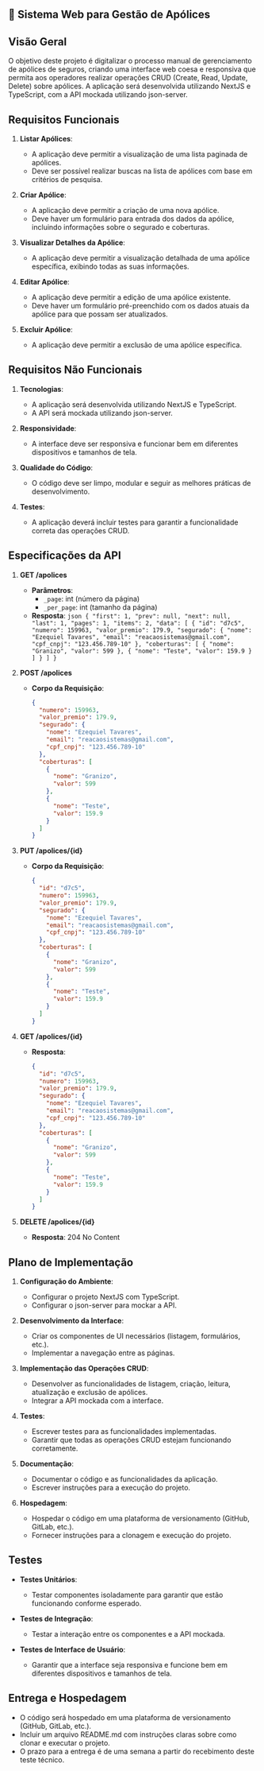 ## 📄 Sistema Web para Gestão de Apólices

## Visão Geral

O objetivo deste projeto é digitalizar o processo manual de gerenciamento de apólices de seguros, criando uma interface web coesa e responsiva que permita aos operadores realizar operações CRUD (Create, Read, Update, Delete) sobre apólices. A aplicação será desenvolvida utilizando NextJS e TypeScript, com a API mockada utilizando json-server.

## Requisitos Funcionais

1. **Listar Apólices**:

   - A aplicação deve permitir a visualização de uma lista paginada de apólices.
   - Deve ser possível realizar buscas na lista de apólices com base em critérios de pesquisa.

2. **Criar Apólice**:

   - A aplicação deve permitir a criação de uma nova apólice.
   - Deve haver um formulário para entrada dos dados da apólice, incluindo informações sobre o segurado e coberturas.

3. **Visualizar Detalhes da Apólice**:

   - A aplicação deve permitir a visualização detalhada de uma apólice específica, exibindo todas as suas informações.

4. **Editar Apólice**:

   - A aplicação deve permitir a edição de uma apólice existente.
   - Deve haver um formulário pré-preenchido com os dados atuais da apólice para que possam ser atualizados.

5. **Excluir Apólice**:
   - A aplicação deve permitir a exclusão de uma apólice específica.

## Requisitos Não Funcionais

1. **Tecnologias**:

   - A aplicação será desenvolvida utilizando NextJS e TypeScript.
   - A API será mockada utilizando json-server.

2. **Responsividade**:

   - A interface deve ser responsiva e funcionar bem em diferentes dispositivos e tamanhos de tela.

3. **Qualidade do Código**:

   - O código deve ser limpo, modular e seguir as melhores práticas de desenvolvimento.

4. **Testes**:
   - A aplicação deverá incluir testes para garantir a funcionalidade correta das operações CRUD.

## Especificações da API

1. **GET /apolices**

   - **Parâmetros**:
     - `_page`: int (número da página)
     - `_per_page`: int (tamanho da página)
   - **Resposta**:
     `json
{
    "first": 1,
    "prev": null,
    "next": null,
    "last": 1,
    "pages": 1,
    "items": 2,
    "data": [
       {
          "id": "d7c5",
          "numero": 159963,
          "valor_premio": 179.9,
          "segurado": {
          "nome": "Ezequiel Tavares",
          "email": "reacaosistemas@gmail.com",
          "cpf_cnpj": "123.456.789-10"
          },
          "coberturas": [
          {
             "nome": "Granizo",
             "valor": 599
          },
          {
             "nome": "Teste",
             "valor": 159.9
          }
          ]
       }
    ]
 }
`

2. **POST /apolices**

   - **Corpo da Requisição**:
     ```json
     {
       "numero": 159963,
       "valor_premio": 179.9,
       "segurado": {
         "nome": "Ezequiel Tavares",
         "email": "reacaosistemas@gmail.com",
         "cpf_cnpj": "123.456.789-10"
       },
       "coberturas": [
         {
           "nome": "Granizo",
           "valor": 599
         },
         {
           "nome": "Teste",
           "valor": 159.9
         }
       ]
     }
     ```

3. **PUT /apolices/{id}**

   - **Corpo da Requisição**:
     ```json
     {
       "id": "d7c5",
       "numero": 159963,
       "valor_premio": 179.9,
       "segurado": {
         "nome": "Ezequiel Tavares",
         "email": "reacaosistemas@gmail.com",
         "cpf_cnpj": "123.456.789-10"
       },
       "coberturas": [
         {
           "nome": "Granizo",
           "valor": 599
         },
         {
           "nome": "Teste",
           "valor": 159.9
         }
       ]
     }
     ```

4. **GET /apolices/{id}**

   - **Resposta**:
     ```json
     {
       "id": "d7c5",
       "numero": 159963,
       "valor_premio": 179.9,
       "segurado": {
         "nome": "Ezequiel Tavares",
         "email": "reacaosistemas@gmail.com",
         "cpf_cnpj": "123.456.789-10"
       },
       "coberturas": [
         {
           "nome": "Granizo",
           "valor": 599
         },
         {
           "nome": "Teste",
           "valor": 159.9
         }
       ]
     }
     ```

5. **DELETE /apolices/{id}**
   - **Resposta**: 204 No Content

## Plano de Implementação

1. **Configuração do Ambiente**:

   - Configurar o projeto NextJS com TypeScript.
   - Configurar o json-server para mockar a API.

2. **Desenvolvimento da Interface**:

   - Criar os componentes de UI necessários (listagem, formulários, etc.).
   - Implementar a navegação entre as páginas.

3. **Implementação das Operações CRUD**:

   - Desenvolver as funcionalidades de listagem, criação, leitura, atualização e exclusão de apólices.
   - Integrar a API mockada com a interface.

4. **Testes**:

   - Escrever testes para as funcionalidades implementadas.
   - Garantir que todas as operações CRUD estejam funcionando corretamente.

5. **Documentação**:

   - Documentar o código e as funcionalidades da aplicação.
   - Escrever instruções para a execução do projeto.

6. **Hospedagem**:
   - Hospedar o código em uma plataforma de versionamento (GitHub, GitLab, etc.).
   - Fornecer instruções para a clonagem e execução do projeto.

## Testes

- **Testes Unitários**:
  - Testar componentes isoladamente para garantir que estão funcionando conforme esperado.
- **Testes de Integração**:

  - Testar a interação entre os componentes e a API mockada.

- **Testes de Interface de Usuário**:
  - Garantir que a interface seja responsiva e funcione bem em diferentes dispositivos e tamanhos de tela.

## Entrega e Hospedagem

- O código será hospedado em uma plataforma de versionamento (GitHub, GitLab, etc.).
- Incluir um arquivo README.md com instruções claras sobre como clonar e executar o projeto.
- O prazo para a entrega é de uma semana a partir do recebimento deste teste técnico.
